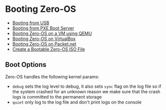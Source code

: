 # Booting Zero-OS

* [Booting from USB](usb.md)
* [Booting from PXE Boot Server](pxe.md)
* [Booting Zero-OS on a VM using QEMU](qemu.md)
* [Booting Zero-OS on VirtualBox](virtualbox.md)
* [Booting Zero-OS on Packet.net](ays.md)
* [Create a Bootable Zero-OS ISO File](iso.md)

## Boot Options

Zero-OS handles the following kernel params:
* `debug` sets the log level to debug, it also sets `sync` flag on the log file so if the system crashed for an
 unknown reason we make sure that the crash logs is committed to the permanent storage
* `quiet` only log to the log file and don't print logs on the console

